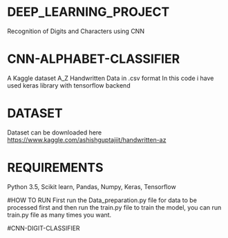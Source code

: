 # DEEP_LEARNING_PROJECT
Recognition of Digits and Characters using CNN 

# CNN-ALPHABET-CLASSIFIER
A Kaggle dataset A_Z Handwritten Data in .csv format
In this code i have used keras library with tensorflow backend

# DATASET
Dataset can be downloaded here
https://www.kaggle.com/ashishguptajiit/handwritten-az


# REQUIREMENTS
Python 3.5,
Scikit learn,
Pandas,
Numpy,
Keras,
Tensorflow

#HOW TO RUN
First run the Data_preparation.py file for data to be processed first and then run the train.py file to train the model, you can run train.py file as many times you want.

#CNN-DIGIT-CLASSIFIER


